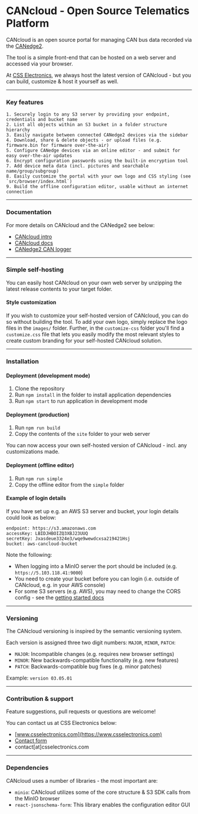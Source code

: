 # CANcloud - Open Source Telematics Platform

CANcloud is an open source portal for managing CAN bus data recorded via the [CANedge2](https://www.csselectronics.com/screen/product/can-lin-logger-wifi-canedge2/language/en). 

The tool is a simple front-end that can be hosted on a web server and accessed via your browser. 

At [CSS Electronics](https://www.csselectronics.com/screen/overview), we always host the latest version of CANcloud - but you can build, customize & host it yourself as well.

---

### Key features 

```
1. Securely login to any S3 server by providing your endpoint, credentials and bucket name
2. List all objects within an S3 bucket in a folder structure hierarchy
3. Easily navigate between connected CANedge2 devices via the sidebar
4. Download, share & delete objects - or upload files (e.g. firmware.bin for firmware over-the-air)
5. Configure CANedge devices via an online editor - and submit for easy over-the-air updates
6. Encrypt configuration passwords using the built-in encryption tool
7. Add device meta data (incl. pictures and searchable name/group/subgroup)
8. Easily customize the portal with your own logo and CSS styling (see `src/browser/index.html`)
9. Build the offline configuration editor, usable without an internet connection

```
---

### Documentation

For more details on CANcloud and the CANedge2 see below:  
- [CANcloud intro](https://www.csselectronics.com/screen/page/cancloud-telematics-platform/language/en)  
- [CANcloud docs](https://canlogger.csselectronics.com/canedge-getting-started/transfer-data/server-tools/cancloud-intro)  
- [CANedge2 CAN logger](https://www.csselectronics.com/screen/product/can-lin-logger-wifi-canedge2/language/en)  

---
### Simple self-hosting
You can easily host CANcloud on your own web server by unzipping the latest release contents to your target folder. 

#### Style customization 
If you wish to customize your self-hosted version of CANcloud, you can do so without building the tool. To add your own logo, simply replace the logo files in the `images/` folder. Further, in the `customize-css` folder you'll find a `customize.css` file that lets you easily modify the most relevant styles to create custom branding for your self-hosted CANcloud solution.

---

### Installation

#### Deployment (development mode)

1. Clone the repository
2. Run `npm install` in the folder to install application dependencies
3. Run `npm start` to run application in development mode

#### Deployment (production) 

1. Run `npm run build`
2. Copy the contents of the `site` folder to your web server 

You can now access your own self-hosted version of CANcloud - incl. any customizations made. 

#### Deployment (offline editor) 

1. Run `npm run simple`
2. Copy the offline editor from the `simple` folder 

#### Example of login details 
If you have set up e.g. an AWS S3 server and bucket, your login details could look as below:

```
endpoint: https://s3.amazonaws.com
accessKey: LBIDJHBOIZQ3XBJ23UUQ
secretKey: Jxasdeue3324e3/wqe9wewdcxsa219421Hsj
bucket: aws-cancloud-bucket
```

Note the following:  
- When logging into a MinIO server the port should be included (e.g. `https://5.103.118.41:9000`)  
- You need to create your bucket before you can login (i.e. outside of CANcloud, e.g. in your AWS console)  
- For some S3 servers (e.g. AWS), you may need to change the CORS config - see the [getting started docs](https://canlogger.csselectronics.com/canedge-getting-started/transfer-data/s3-server/)  

---
### Versioning
The CANcloud versioning is inspired by the semantic versioning system.

Each version is assigned three two digit numbers: `MAJOR`, `MINOR`, `PATCH`:

- `MAJOR`: Incompatible changes (e.g. requires new browser settings)
- `MINOR`: New backwards-compatible functionality (e.g. new features)
- `PATCH`: Backwards-compatible bug fixes (e.g. minor patches)

Example: `version 03.05.01`

---
### Contribution & support 
Feature suggestions, pull requests or questions are welcome!

You can contact us at CSS Electronics below:  
- [www.csselectronics.com](https://www.csselectronics.com)  
- [Contact form](https://www.csselectronics.com/screen/page/can-bus-logger-contact)  
- contact[at]csselectronics.com  


---
### Dependencies
CANcloud uses a number of libraries - the most important are:  
- `minio`: CANcloud utilizes some of the core structure & S3 SDK calls from the MinIO browser  
- `react-jsonschema-form`: This library enables the configuration editor GUI  

